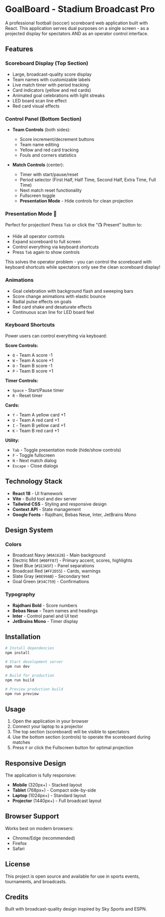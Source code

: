 # GoalBoard - Stadium Broadcast Pro

A professional football (soccer) scoreboard web application built with React. This application serves dual purposes on a single screen - as a projected display for spectators AND as an operator control interface.

## Features

### Scoreboard Display (Top Section)
- Large, broadcast-quality score display
- Team names with customizable labels
- Live match timer with period tracking
- Card indicators (yellow and red cards)
- Animated goal celebrations with light streaks
- LED board scan line effect
- Red card visual effects

### Control Panel (Bottom Section)
- **Team Controls** (both sides):
  - Score increment/decrement buttons
  - Team name editing
  - Yellow and red card tracking
  - Fouls and corners statistics

- **Match Controls** (center):
  - Timer with start/pause/reset
  - Period selector (First Half, Half Time, Second Half, Extra Time, Full Time)
  - Next match reset functionality
  - Fullscreen toggle
  - **Presentation Mode** - Hide controls for clean projection

### Presentation Mode 🎥
Perfect for projection! Press `Tab` or click the "📺 Present" button to:
- Hide all operator controls
- Expand scoreboard to full screen
- Control everything via keyboard shortcuts
- Press `Tab` again to show controls

This solves the operator problem - you can control the scoreboard with keyboard shortcuts while spectators only see the clean scoreboard display!

### Animations
- Goal celebration with background flash and sweeping bars
- Score change animations with elastic bounce
- Radial pulse effects on goals
- Red card shake and desaturate effects
- Continuous scan line for LED board feel

### Keyboard Shortcuts
Power users can control everything via keyboard:

**Score Controls:**
- `Q` - Team A score -1
- `W` - Team A score +1
- `O` - Team B score -1
- `P` - Team B score +1

**Timer Controls:**
- `Space` - Start/Pause timer
- `R` - Reset timer

**Cards:**
- `Y` - Team A yellow card +1
- `U` - Team A red card +1
- `I` - Team B yellow card +1
- `K` - Team B red card +1

**Utility:**
- `Tab` - Toggle presentation mode (hide/show controls)
- `F` - Toggle fullscreen
- `N` - Next match dialog
- `Escape` - Close dialogs

## Technology Stack

- **React 18** - UI framework
- **Vite** - Build tool and dev server
- **Tailwind CSS** - Styling and responsive design
- **Context API** - State management
- **Google Fonts** - Rajdhani, Bebas Neue, Inter, JetBrains Mono

## Design System

### Colors
- Broadcast Navy (`#0A1628`) - Main background
- Electric Mint (`#00FF87`) - Primary accent, scores, highlights
- Steel Blue (`#1E3A5F`) - Panel separations
- Broadcast Red (`#FF2D55`) - Cards, warnings
- Slate Gray (`#8E99AB`) - Secondary text
- Goal Green (`#34C759`) - Confirmations

### Typography
- **Rajdhani Bold** - Score numbers
- **Bebas Neue** - Team names and headings
- **Inter** - Control panel and UI text
- **JetBrains Mono** - Timer display

## Installation

```bash
# Install dependencies
npm install

# Start development server
npm run dev

# Build for production
npm run build

# Preview production build
npm run preview
```

## Usage

1. Open the application in your browser
2. Connect your laptop to a projector
3. The top section (scoreboard) will be visible to spectators
4. Use the bottom section (controls) to operate the scoreboard during matches
5. Press `F` or click the Fullscreen button for optimal projection

## Responsive Design

The application is fully responsive:
- **Mobile** (320px+) - Stacked layout
- **Tablet** (768px+) - Compact side-by-side
- **Laptop** (1024px+) - Standard layout
- **Projector** (1440px+) - Full broadcast layout

## Browser Support

Works best on modern browsers:
- Chrome/Edge (recommended)
- Firefox
- Safari

## License

This project is open source and available for use in sports events, tournaments, and broadcasts.

## Credits

Built with broadcast-quality design inspired by Sky Sports and ESPN.
